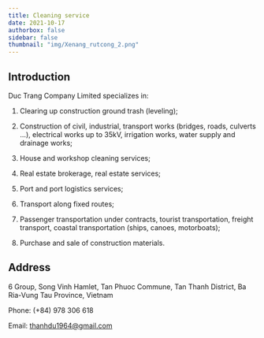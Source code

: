 ```yaml
---
title: Cleaning service
date: 2021-10-17
authorbox: false
sidebar: false
thumbnail: "img/Xenang_rutcong_2.png"
---
```


## Introduction

Duc Trang Company Limited specializes in:

1. Clearing up construction ground trash (leveling);

2. Construction of civil, industrial, transport works (bridges, roads, culverts ...), electrical works up to 35kV, irrigation works, water supply and drainage works;

3. House and workshop cleaning services;

4. Real estate brokerage, real estate services;

5. Port and port logistics services;

6. Transport along fixed routes;

7. Passenger transportation under contracts, tourist transportation, freight transport, coastal transportation (ships, canoes, motorboats);

8. Purchase and sale of construction materials.

## Address

6 Group, Song Vinh Hamlet, Tan Phuoc Commune, Tan Thanh District, Ba Ria-Vung Tau Province, Vietnam

Phone: (+84) 978 306 618

Email: thanhdu1964@gmail.com


